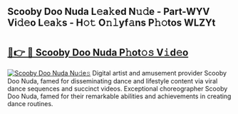 ## Scooby Doo Nuda L𝚎a𝚔ed N𝚞𝚍e - Part-WYV Vi𝚍𝚎o L𝚎a𝚔s - H𝚘𝚝 O𝚗𝚕yf𝚊ns P𝚑𝚘tos WLZYt

# <h2><a href="http://kf76gl.oniu.top/?m=Scooby+Doo+Nuda">🔗👉 🔴 Scooby Doo Nuda P𝚑ot𝚘𝚜 V𝚒d𝚎o</a></h2>

[![Scooby Doo Nuda Nu𝚍e𝚜](https://i.imgur.com/0qMVB7G.gif)](http://kf76gl.oniu.top/?m=Scooby+Doo+Nuda)
Digital artist and amusement provider Scooby Doo Nuda, famed for disseminating dance and lifestyle content via viral dance sequences and succinct videos. Exceptional choreographer Scooby Doo Nuda, famed for their remarkable abilities and achievements in creating dance routines.  
